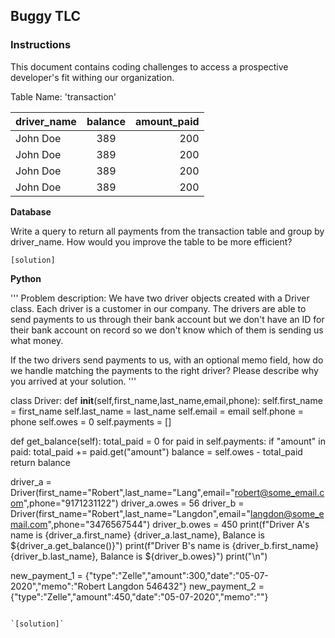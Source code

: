 ## Buggy TLC

### Instructions
This document contains coding challenges to access a prospective developer's fit withing our organization.

Table Name: 'transaction'

| driver_name |   balance   | amount_paid |
|-------------|:-----------:|------------:|
| John Doe    |      389    |   200       |
| John Doe    |      389    |   200       |
| John Doe    |      389    |   200       |
| John Doe    |      389    |   200       |

**Database**

Write a query to return all payments from the transaction table and group by driver_name.
How would you improve the table to be more efficient?

`[solution]`


**Python**

'''
Problem description:
  We have two driver objects created with a Driver class. Each driver is a customer in our company.
  The drivers are able to send payments to us through their bank account but we don't have an ID for their bank account on record so we don't know which of them is sending us what money.
  
  If the two drivers send payments to us, with an optional memo field,
  how do we handle matching the payments to the right driver?
  Please describe why you arrived at your solution.
'''

class Driver:
  def __init__(self,first_name,last_name,email,phone):
    self.first_name = first_name
    self.last_name = last_name
    self.email = email
    self.phone = phone
    self.owes = 0
    self.payments = []
  
  def get_balance(self):
    total_paid = 0
    for paid in self.payments:
      if "amount" in paid:
        total_paid += paid.get("amount")
    balance = self.owes - total_paid
    return balance

driver_a = Driver(first_name="Robert",last_name="Lang",email="robert@some_email.com",phone="9171231122")
driver_a.owes = 56
driver_b = Driver(first_name="Robert",last_name="Langdon",email="langdon@some_email.com",phone="3476567544")
driver_b.owes = 450
print(f"Driver A's name is {driver_a.first_name} {driver_a.last_name}, Balance is ${driver_a.get_balance()}")
print(f"Driver B's name is {driver_b.first_name} {driver_b.last_name}, Balance is ${driver_b.owes}")
print("\n")

new_payment_1 = {"type":"Zelle","amount":300,"date":"05-07-2020","memo":"Robert Langdon 546432"}
new_payment_2 = {"type":"Zelle","amount":450,"date":"05-07-2020","memo":""}

```

`[solution]`